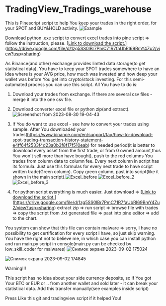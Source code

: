 # TradingView_Tradings_warehouse
This is Pinescript script to help You keep your trades in the right order, for your SPOT and BUY&HOLD activity.
![Example](https://github.com/Arivadis/TradingView_Tradings_warehouse/assets/105313584/73b2a04b-1778-430e-94ed-98576298a527)

Download python .exe script to convert excel trades into pine script => follow the instruction, please.
[[Link to download the script.](https://drive.google.com/file/d/1mjPmwCPMssS6Qun84QZuZGneg6OWJ7LW/view?usp=sharing)](https://drive.google.com/file/d/1zg5SS0lBr7PmC71R7faUbRI69BmY4Zu2/view?usp=sharing)




As Binance(and other) exchange provides limted data storage(to get statistical data), You have to keep your SPOT trades somewhere to have an idea where is your AVG price,
how much was invested and how deep your wallet was before You get into crypto/stock investing. For this semi-automated process you can use 
this script.
All You have to do is:
1. Download your trades from exchange. If there are several csv files - merge it into the one csv file.
2. Download converter excel file or python zip(and extract).
![Screenshot from 2023-08-30 19-04-43](https://github.com/Arivadis/TradingView_Tradings_warehouse/assets/105313584/3c4aaf1e-40f0-41e5-a02b-b5eda160fcf5)

3. If You do want to use excel - see how to convert your trades using sample.
   After You downloaded your trades(https://www.binance.com/en/support/faq/how-to-download-spot-trading-transaction-history-statement-e4ff64f2533f4d23a0b3f8f17f510eab) for needed period(it is better to download every asset from the first trade, or from 0 owned amount,thus You
   won't sell more than have bought), push to the red columns You trades from column data to column fee. Every next column in script has its formula.
   Just use this formulas for every next trade to have script written trade(Green column). Copy green column, past into script(like it shown in
   the main script).![Excel_before](https://github.com/Arivadis/TradingView_Tradings_warehouse/assets/105313584/6552afa1-1f8e-4e70-b1c6-ab88f47bdb26)
![Excel_before_2](https://github.com/Arivadis/TradingView_Tradings_warehouse/assets/105313584/7f0f956e-fd76-4c77-a115-2f41553da8fd)
![Excel_before_3](https://github.com/Arivadis/TradingView_Tradings_warehouse/assets/105313584/25c70f26-d900-4ad2-a5a3-b99bfa31ec45)

4. For python script everything is much easier. Just download =>
[[Link to download the script.](https://drive.google.com/file/d/1mjPmwCPMssS6Qun84QZuZGneg6OWJ7LW/view?usp=sharing)](https://drive.google.com/file/d/1zg5SS0lBr7PmC71R7faUbRI69BmY4Zu2/view?usp=sharing)
extract zip => run script => browse file with trades => copy the script from .txt generated file => past into pine editor => add to the chart.

You system can show that this file can contain malware => sorry, I have no possibility to get certification for every script I have, so just skip warning.
You have the right not to believe me, in which case you can install python and run main.py script in console(main.py can be checked by low_skill_coder for malwares)
![Снимок экрана 2023-09-02 175024](https://github.com/Arivadis/TradingView_Tradings_warehouse/assets/105313584/45bb167a-0ce4-41ab-8a05-8cb14a08abf9)

![Снимок экрана 2023-09-02 174845](https://github.com/Arivadis/TradingView_Tradings_warehouse/assets/105313584/56bdc22e-7994-4603-99ef-d2b66506ce00)

Warning!!!

This script has no idea about your side currency deposits, so if You got Your BTC or EUR or .. from another wallet and sold later - it can break your statistical data. Add this transfer manually(see examples inside script)


Press Like this git and tradingview script if it helped You!



